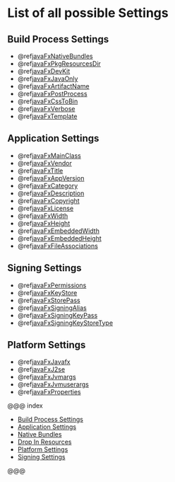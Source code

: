 # List of all possible Settings

## Build Process Settings
* @ref[javaFxNativeBundles](native_bundles.md)
* @ref[javaFxPkgResourcesDir](drop-in_resources.md)
* @ref[javaFxDevKit](build_settings.md#jdk-or-sdk)
* @ref[javaFxJavaOnly](build_settings.md#java-only-application)
* @ref[javaFxArtifactName](build_settings.md#artifact-name)
* @ref[javaFxPostProcess](build_settings.md#post-process)
* @ref[javaFxCssToBin](build_settings.md#convert-css-to-binary)
* @ref[javaFxVerbose](build_settings.md#log-build-output-to-console)
* @ref[javaFxTemplate](build_settings.md#template-settings)

## Application Settings
* @ref[javaFxMainClass](application_settings.md#main-class)
* @ref[javaFxVendor](application_settings.md#vendor)
* @ref[javaFxTitle](application_settings.md#title)
* @ref[javaFxAppVersion](application_settings.md#app-version)
* @ref[javaFxCategory](application_settings.md#category)
* @ref[javaFxDescription](application_settings.md#description)
* @ref[javaFxCopyright](application_settings.md#copyright)
* @ref[javaFxLicense](application_settings.md#license)
* @ref[javaFxWidth](application_settings.md#width)
* @ref[javaFxHeight](application_settings.md#height)
* @ref[javaFxEmbeddedWidth](application_settings.md#embedded-width)
* @ref[javaFxEmbeddedHeight](application_settings.md#embedded-height)
* @ref[javaFxFileAssociations](application_settings.md#file-associations)

## Signing Settings
* @ref[javaFxPermissions](signing_settings.md#javafxpermissions)
* @ref[javaFxKeyStore](signing_settings.md#keystore)
* @ref[javaFxStorePass](signing_settings.md#store-password)
* @ref[javaFxSigningAlias](signing_settings.md#signing-alias)
* @ref[javaFxSigningKeyPass](signing_settings.md#keypass)
* @ref[javaFxSigningKeyStoreType](signing_settings.md#keystore-type)

## Platform Settings
* @ref[javaFxJavafx](platform_settings.md#minimum-javafx)
* @ref[javaFxJ2se](platform_settings.md#minimum-jre)
* @ref[javaFxJvmargs](platform_settings.md#jva-args)
* @ref[javaFxJvmuserargs](platform_settings.md#jvm-user-args)
* @ref[javaFxProperties](platform_settings.md#properties)

@@@ index

* [Build Process Settings](build_settings.md)
* [Application Settings](application_settings.md)
* [Native Bundles](native_bundles.md)
* [Drop In Resources](drop-in_resources.md)
* [Platform Settings](platform_settings.md)
* [Signing Settings](signing_settings.md)

@@@